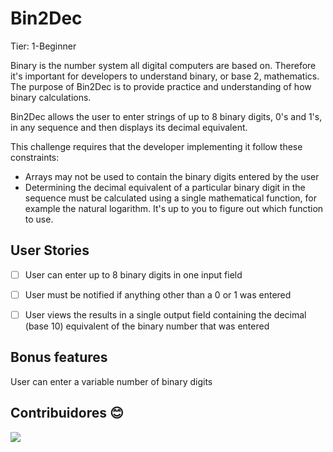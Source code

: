 # Bin2Dec

Tier: 1-Beginner

Binary is the number system all digital computers are based on. Therefore it's important for developers to understand binary, or base 2, mathematics. The purpose of Bin2Dec is to provide practice and understanding of how binary calculations.

Bin2Dec allows the user to enter strings of up to 8 binary digits, 0's and 1's, in any sequence and then displays its decimal equivalent.

This challenge requires that the developer implementing it follow these constraints:

- Arrays may not be used to contain the binary digits entered by the user
- Determining the decimal equivalent of a particular binary digit in the sequence must be calculated using a single mathematical function, for example the natural logarithm. It's up to you to figure out which function to use.
  
## User Stories
-[ ] User can enter up to 8 binary digits in one input field

-[ ] User must be notified if anything other than a 0 or 1 was entered

-[ ] User views the results in a single output field containing the decimal (base 10) equivalent of the binary number that was entered

## Bonus features
 User can enter a variable number of binary digits

## Contribuidores 😊
<a href="https://github.com/NathanHermes/Helpfest/graphs/contributors">
  <img src="https://contrib.rocks/image?repo=NathanHermes/Helpfest" />
</a>

